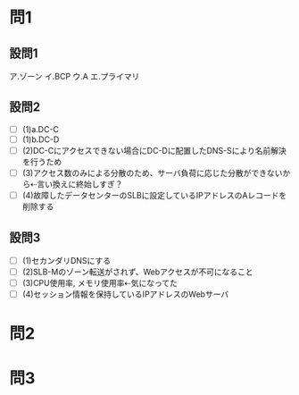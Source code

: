 # 問1

## 設問1

ア.ゾーン
イ.BCP
ウ.A
エ.プライマリ

## 設問2

- [ ] (1)a.DC-C
- [ ] (1)b.DC-D
- [ ] (2)DC-Cにアクセスできない場合にDC-Dに配置したDNS-Sにより名前解決を行うため
- [ ] (3)アクセス数のみによる分散のため、サーバ負荷に応じた分散ができないから⇠言い換えに終始しすぎ？
- [ ] (4)故障したデータセンターのSLBに設定しているIPアドレスのAレコードを削除する

## 設問3

- [ ] (1)セカンダリDNSにする
- [ ] (2)SLB-Mのゾーン転送がされず、Webアクセスが不可になること
- [ ] (3)CPU使用率, メモリ使用率⇠気になってた
- [ ] (4)セッション情報を保持しているIPアドレスのWebサーバ

# 問2

# 問3
